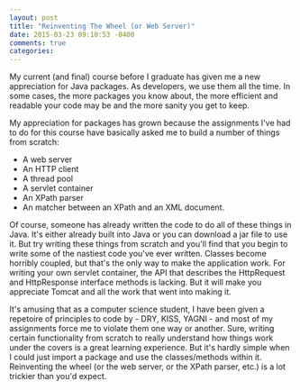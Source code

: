 ```yaml
---
layout: post
title: "Reinventing The Wheel (or Web Server)"
date: 2015-03-23 09:10:53 -0400
comments: true
categories: 
---
```

My current (and final) course before I graduate has given me a new appreciation for Java packages. As developers, we use them all the time. In some cases, the more packages you know about, the more efficient and readable your code may be and the more sanity you get to keep.

My appreciation for packages has grown because the assignments I've had to do for this course have basically asked me to build a number of things from scratch:

- A web server
- An HTTP client
- A thread pool
- A servlet container
- An XPath parser
- An matcher between an XPath and an XML document.

Of course, someone has already written the code to do all of these things in Java. It's either already built into Java or you can download a jar file to use it. But try writing these things from scratch and you'll find that you begin to write some of the nastiest code you've ever written. Classes become horribly coupled, but that's the only way to make the application work. For writing your own servlet container, the API that describes the HttpRequest and HttpResponse interface methods is lacking. But it will make you appreciate Tomcat and all the work that went into making it.

It's amusing that as a computer science student, I have been given a repetoire of principles to code by - DRY, KISS, YAGNI - and most of my assignments force me to violate them one way or another. Sure, writing certain functionality from scratch to really understand how things work under the covers is a great learning experience. But it's hardly simple when I could just import a package and use the classes/methods within it. Reinventing the wheel (or the web server, or the XPath parser, etc.) is a lot trickier than you'd expect.